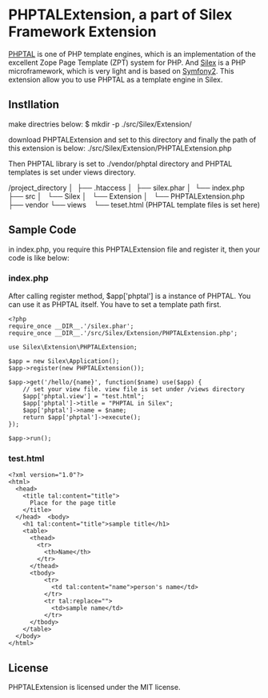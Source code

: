 # PHPTALExtension, a part of Silex Framework Extension

[PHPTAL][1] is one of PHP template engines, which is an implementation of the excellent Zope Page Template (ZPT) system for PHP.
And [Silex][2] is a PHP microframework, which is very light and is based on [Symfony2][3].
This extension allow you to use PHPTAL as a template engine in Silex.

## Instllation

make directries below:
$ mkdir -p ./src/Silex/Extension/

download PHPTALExtension and set to this directory and finally the path of this extension is below:
./src/Silex/Extension/PHPTALExtension.php

Then PHPTAL library is set to ./vendor/phptal directory and PHPTAL templates is set under views directory.

/project_directory
│  ├── .htaccess
│  ├── silex.phar
│  └── index.php
├── src
│   └── Silex
│       └── Extension
│           └── PHPTALExtension.php
├── vendor
└── views
    └── teset.html (PHPTAL template files is set here)

## Sample Code

in index.php, you require this PHPTALExtension file and register it, then your code is like below:

### index.php
After calling register method, $app['phptal'] is a instance of PHPTAL. You can use it as PHPTAL itself.
You have to set a template path first.

    <?php
    require_once __DIR__.'/silex.phar';
    require_once __DIR__.'/src/Silex/Extension/PHPTALExtension.php';

    use Silex\Extension\PHPTALExtension;

    $app = new Silex\Application();
    $app->register(new PHPTALExtension());

    $app->get('/hello/{name}', function($name) use($app) {
        // set your view file. view file is set under /views directory
        $app['phptal.view'] = "test.html";
        $app['phptal']->title = "PHPTAL in Silex";
        $app['phptal']->name = $name;
        return $app['phptal']->execute();
    });

    $app->run();

### test.html

    <?xml version="1.0"?>
    <html>
      <head>
        <title tal:content="title">
          Place for the page title
        </title>
      </head>  <body>
        <h1 tal:content="title">sample title</h1>
        <table>
          <thead>
            <tr>
              <th>Name</th>
            </tr>
          </thead>
          <tbody>
              <tr>
                <td tal:content="name">person's name</td>
              </tr>
              <tr tal:replace="">
                <td>sample name</td>
              </tr>
          </tbody>
        </table>
      </body>
    </html>

## License

PHPTALExtension is licensed under the MIT license.

[1]: http://phptal.org/manual/en/split/introduction.html
[2]: http://silex-project.org/
[3]: http://symfony.com